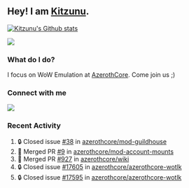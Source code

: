## Hey! I am [Kitzunu](https://Github.com/Kitzunu).

<!--<a href="https://github-readme-stats.kitzunu.vercel.app/api?username=Kitzunu&show_icons=true&theme=dark">
  <img align="center" src="https://github-readme-stats.kitzunu.vercel.app/api?username=Kitzunu&show_icons=true&theme=dark" />
</a>-->

[![Kitzunu's Github stats](https://github-readme-stats.vercel.app/api?username=kitzunu&theme=github_dark&show_icons=true)](https://github.com/Kitzunu)

<a href="https://github-readme-stats.kitzunu.vercel.app/api?username=Kitzunu&show_icons=true&theme=dark">
  <img align="center" src="https://github-readme-stats.vercel.app/api/top-langs/?username=Kitzunu&layout=compact&theme=dark" />
</a>

### What do I do?

I focus on WoW Emulation at [AzerothCore](https://Github.com/AzerothCore). Come join us ;)

### Connect with me
[![](https://img.shields.io/badge/AzerothCore%20Discord-Connect%20with%20me!-green)](https://discord.com/invite/gkt4y2x)

### Recent Activity

<!--START_SECTION:activity-->
1. 🔒 Closed issue [#38](https://github.com/azerothcore/mod-guildhouse/issues/38) in [azerothcore/mod-guildhouse](https://github.com/azerothcore/mod-guildhouse)
2. 🎉 Merged PR [#9](https://github.com/azerothcore/mod-account-mounts/pull/9) in [azerothcore/mod-account-mounts](https://github.com/azerothcore/mod-account-mounts)
3. 🎉 Merged PR [#927](https://github.com/azerothcore/wiki/pull/927) in [azerothcore/wiki](https://github.com/azerothcore/wiki)
4. 🔒 Closed issue [#17605](https://github.com/azerothcore/azerothcore-wotlk/issues/17605) in [azerothcore/azerothcore-wotlk](https://github.com/azerothcore/azerothcore-wotlk)
5. 🔒 Closed issue [#17595](https://github.com/azerothcore/azerothcore-wotlk/issues/17595) in [azerothcore/azerothcore-wotlk](https://github.com/azerothcore/azerothcore-wotlk)
<!--END_SECTION:activity-->
